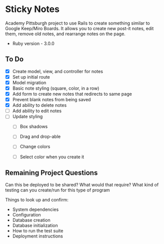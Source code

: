 # Sticky Notes
Academy Pittsburgh project to use Rails to create something similar to Google Keep/Miro Boards. It allows you to create new post-it notes, edit them, remove old notes, and rearrange notes on the page.

* Ruby version - 3.0.0


## To Do
- [x] Create model, view, and controller for notes
- [x] Set up initial route
- [x] Model migration
- [x] Basic note styling (square, color, in a row)
- [x] Add form to create new notes that redirects to same page
- [x] Prevent blank notes from being saved
- [x] Add ability to delete notes
- [ ] Add ability to edit notes
- [ ] Update styling
    - [ ] Box shadows
    - [ ] Drag and drop-able
    - [ ] Change colors
    - [ ] Select color when you create it 


## Remaining Project Questions
Can this be deployed to be shared? What would that require?
What kind of testing can you create/run for this type of program


Things to look up and confirm:

* System dependencies
* Configuration
* Database creation
* Database initialization
* How to run the test suite
* Deployment instructions

